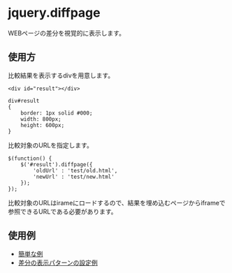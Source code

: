 # jquery.diffpage

WEBページの差分を視覚的に表示します。

## 使用方

比較結果を表示するdivを用意します。

```html:sample
<div id="result"></div>
```

```css:sample
div#result
{
	border: 1px solid #000;
	width: 800px;
	height: 600px;
}
```

比較対象のURLを指定します。
```javascript:sample
$(function() {
	$('#result').diffpage({
		'oldUrl' : 'test/old.html',
		'newUrl' : 'test/new.html'
	});
});
```

比較対象のURLはirameにロードするので、結果を埋め込むページからiframeで参照できるURLである必要があります。

## 使用例

* [簡単な例](https://yuichietsu.github.io/jquery.diffpage/samples/sample2.html)
* [差分の表示パターンの設定例](https://yuichietsu.github.io/jquery.diffpage/samples/sample3.html)
